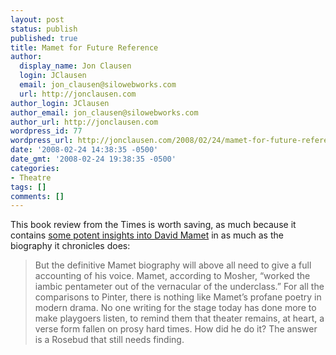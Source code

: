 ```yaml
---
layout: post
status: publish
published: true
title: Mamet for Future Reference
author:
  display_name: Jon Clausen
  login: JClausen
  email: jon_clausen@silowebworks.com
  url: http://jonclausen.com
author_login: JClausen
author_email: jon_clausen@silowebworks.com
author_url: http://jonclausen.com
wordpress_id: 77
wordpress_url: http://jonclausen.com/2008/02/24/mamet-for-future-reference/
date: '2008-02-24 14:38:35 -0500'
date_gmt: '2008-02-24 19:38:35 -0500'
categories:
- Theatre
tags: []
comments: []
---
```

<p>This book review from the Times is worth saving, as much because it contains <a href="http://www.nytimes.com/2008/02/24/books/review/McCarter-t.html?_r=1&ei=5088&en=f368714ba874de4b&ex=1361595600&partner=rssnyt&emc=rss">some potent insights into David Mamet</a> in as much as the biography it chronicles does:</p>
<blockquote cite="http://www.nytimes.com/2008/02/24/books/review/McCarter-t.html?pagewanted=2&_r=1&ei=5088&en=f368714ba874de4b&ex=1361595600&partner=rssnyt&emc=rss"><p>
But the definitive Mamet biography will above all need to give a full accounting of his voice. Mamet, according to Mosher, “worked the iambic pentameter out of the vernacular of the underclass.” For all the comparisons to Pinter, there is nothing like Mamet’s profane poetry in modern drama. No one writing for the stage today has done more to make playgoers listen, to remind them that theater remains, at heart, a verse form fallen on prosy hard times. How did he do it? The answer is a Rosebud that still needs finding.
</p></blockquote>
